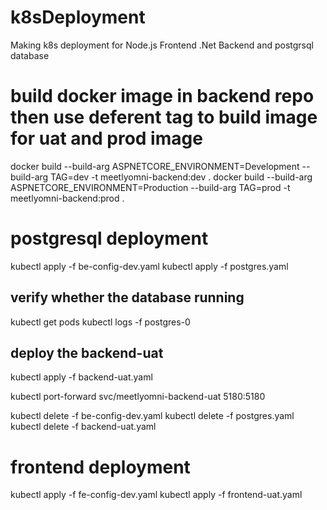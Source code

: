 # k8sDeployment
Making k8s deployment for Node.js Frontend .Net Backend and postgrsql database

# build docker image in backend repo then use deferent tag to build image for uat and prod image
docker build --build-arg ASPNETCORE_ENVIRONMENT=Development --build-arg TAG=dev -t meetlyomni-backend:dev .
docker build --build-arg ASPNETCORE_ENVIRONMENT=Production --build-arg TAG=prod -t meetlyomni-backend:prod .

# postgresql deployment
kubectl apply -f be-config-dev.yaml
kubectl apply -f postgres.yaml 

## verify whether the database running
kubectl get pods
kubectl logs -f postgres-0

## deploy the backend-uat 
kubectl apply -f backend-uat.yaml


kubectl port-forward svc/meetlyomni-backend-uat 5180:5180


kubectl delete -f be-config-dev.yaml
kubectl delete -f postgres.yaml
kubectl delete -f backend-uat.yaml


# frontend deployment
kubectl apply -f fe-config-dev.yaml
kubectl apply -f frontend-uat.yaml